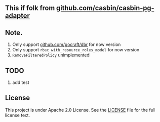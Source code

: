 ## This if folk from [github.com/casbin/casbin-pg-adapter](http://github.com/casbin/casbin-pg-adapter)

## Note.
1. Only support [github.com/gocraft/dbr](https://github.com/gocraft/dbr) for now version
2. Only support `rbac_with_resource_roles_model` for now version 
3. `RemoveFilteredPolicy` unimplemented

## TODO
1. add test

## License

This project is under Apache 2.0 License. See the [LICENSE](LICENSE) file for the full license text.
